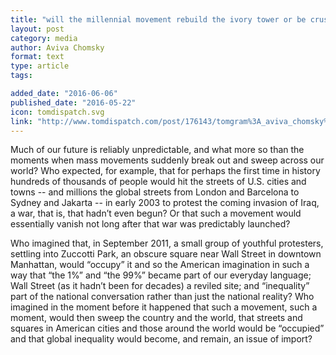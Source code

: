 ```yaml
---
title: "will the millennial movement rebuild the ivory tower or be crushed by it."
layout: post
category: media
author: Aviva Chomsky
format: text
type: article
tags: 

added_date: "2016-06-06"
published_date: "2016-05-22"
icon: tomdispatch.svg
link: "http://www.tomdispatch.com/post/176143/tomgram%3A_aviva_chomsky%2C_will_the_millennial_movement_rebuild_the_ivory_tower_or_be_crushed_by_it/"
---
```


Much of our future is reliably unpredictable, and what more so than the moments when mass movements suddenly break out and sweep across our world? Who expected, for example, that for perhaps the first time in history hundreds of thousands of people would hit the streets of U.S. cities and towns -- and millions the global streets from London and Barcelona to Sydney and Jakarta -- in early 2003 to protest the coming invasion of Iraq, a war, that is, that hadn’t even begun? Or that such a movement would essentially vanish not long after that war was predictably launched?

Who imagined that, in September 2011, a small group of youthful protesters, settling into Zuccotti Park, an obscure square near Wall Street in downtown Manhattan, would “occupy” it and so the American imagination in such a way that “the 1%” and “the 99%” became part of our everyday language; Wall Street (as it hadn’t been for decades) a reviled site; and “inequality” part of the national conversation rather than just the national reality? Who imagined in the moment before it happened that such a movement, such a moment, would then sweep the country and the world, that streets and squares in American cities and those around the world would be “occupied” and that global inequality would become, and remain, an issue of import?
